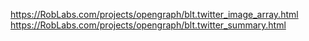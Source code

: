 https://RobLabs.com/projects/opengraph/blt.twitter_image_array.html
https://RobLabs.com/projects/opengraph/blt.twitter_summary.html
